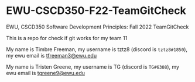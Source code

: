 # EWU-CSCD350-F22-TeamGitCheck
EWU, CSCD350 Software Development Principles: Fall 2022 TeamGitCheck

This is a repo for check if git works for my team 11

My name is Timbre Freeman, my username is tztz8 (discord is `tztz8#1850`), my ewu email is <tfreeman3@ewu.edu>

My name is Tristen Greene, my username is TG (discord is `TG#6308`), my ewu email is <tgreene9@ewu.edu>
